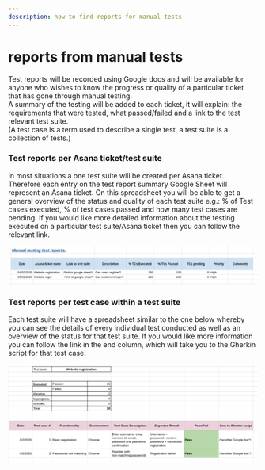 ```yaml
---
description: how to find reports for manual tests
---
```


# reports from manual tests

Test reports will be recorded using Google docs and will be available for anyone who wishes to know the progress or quality of a particular ticket that has gone through manual testing.  
A summary of the testing will be added to each ticket, it will explain: the requirements that were tested, what passed/failed and a link to the test relevant test suite.  
\(A test case is a term used to describe a  single test, a test suite is a collection of tests.\) 



### Test reports per Asana ticket/test suite

In most situations a one test suite will be created per Asana ticket.  Therefore each entry on the test report summary Google Sheet will represent an Asana ticket. On this spreadsheet you will be able to get a general overview of the status and quality of each test suite e.g.: % of Test cases executed, % of test cases passed and how many test cases are pending. If you would like more detailed information about the testing executed on a particular test suite/Asana ticket then you can follow the relevant link.

![An example of the test report spreadsheet](../../.gitbook/assets/test-report-summary-example.png)



### Test reports per test case within a test suite

Each test suite will have a spreadsheet similar to the one below whereby you can see the details of every individual test conducted as well as an overview of the status for that test suite. If you would like more information you can follow the link in the end column, which will take you to the Gherkin script for that test case.

![An example of the spreadsheet for reports on individual test cases. ](../../.gitbook/assets/test-suite-exampe.png)

